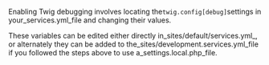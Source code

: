 Enabling Twig debugging involves locating the`twig.config[debug]`settings in your_services.yml_file and changing their values.

These variables can be edited either directly in_sites/default/services.yml_, or alternately they can be added to the_sites/development.services.yml_file if you followed the steps above to use a_settings.local.php_file.

